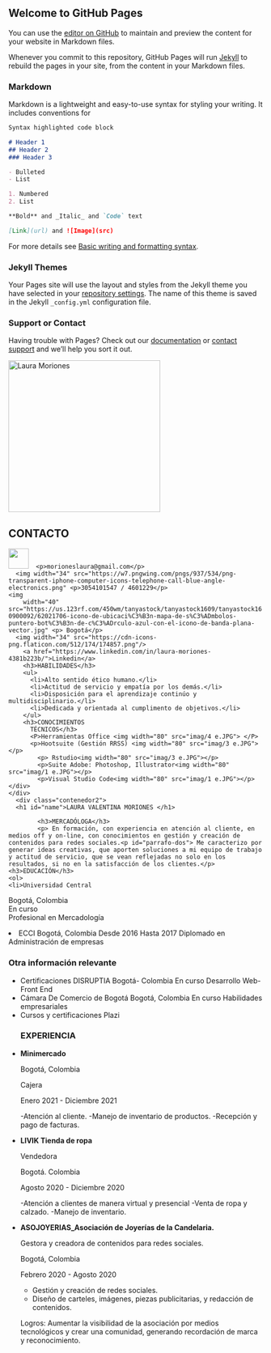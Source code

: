 ## Welcome to GitHub Pages

You can use the [editor on GitHub](https://github.com/LauraMoriones/my-cv/edit/gh-pages/index.md) to maintain and preview the content for your website in Markdown files.

Whenever you commit to this repository, GitHub Pages will run [Jekyll](https://jekyllrb.com/) to rebuild the pages in your site, from the content in your Markdown files.

### Markdown

Markdown is a lightweight and easy-to-use syntax for styling your writing. It includes conventions for

```markdown
Syntax highlighted code block

# Header 1
## Header 2
### Header 3

- Bulleted
- List

1. Numbered
2. List

**Bold** and _Italic_ and `Code` text

[Link](url) and ![Image](src)
```

For more details see [Basic writing and formatting syntax](https://docs.github.com/en/github/writing-on-github/getting-started-with-writing-and-formatting-on-github/basic-writing-and-formatting-syntax).

### Jekyll Themes


Your Pages site will use the layout and styles from the Jekyll theme you have selected in your [repository settings](https://github.com/LauraMoriones/my-cv/settings/pages). The name of this theme is saved in the Jekyll `_config.yml` configuration file.

### Support or Contact

Having trouble with Pages? Check out our [documentation](https://docs.github.com/categories/github-pages-basics/) or [contact support](https://support.github.com/contact) and we’ll help you sort it out.
<!DOCTYPE html>
<html lang="en">
  <head>
    <meta charset="UTF-8" />
    <meta http-equiv="X-UA-Compatible" content="IE=edge" />
    <meta name="viewport" content="width=device-width, initial-scale=1.0" />
    <title>HV Laura Moriones</title>
  </head>
  <link rel="preconnect" href="https://fonts.googleapis.com">
<link rel="preconnect" href="https://fonts.gstatic.com" crossorigin>
<link href="https://fonts.googleapis.com/css2?family=Gentium+Plus&display=swap" rel="stylesheet">
  <body>
    <link href="Style.css" rel="stylesheet" type="text/css" />
    <div class="contenedor">
      <div class="box">
      <img  width="300" src="imag/Photo perfil.JPG" alt="Laura Moriones" />
      <h2 id="center">CONTACTO</h2>
      <img
        width="40"
        src="https://elmedicointeractivo.com/wp-content/uploads/2022/01/mail.jpg"
      
      <p>morioneslaura@gmail.com</p>
      <img width="34" src="https://w7.pngwing.com/pngs/937/534/png-transparent-iphone-computer-icons-telephone-call-blue-angle-electronics.png" <p>3054101547 / 4601229</p>
    <img
        width="40" src="https://us.123rf.com/450wm/tanyastock/tanyastock1609/tanyastock160900092/62021706-icono-de-ubicaci%C3%B3n-mapa-de-s%C3%ADmbolos-puntero-bot%C3%B3n-de-c%C3%ADrculo-azul-con-el-icono-de-banda-plana-vector.jpg" <p> Bogotá</p>
      <img width="34" src="https://cdn-icons-png.flaticon.com/512/174/174857.png"/>
        <a href="https://www.linkedin.com/in/laura-moriones-4381b223b/">Linkedin</a>
        <h3>HABILIDADES</h3>
        <ul>
          <li>Alto sentido ético humano.</li>
          <li>Actitud de servicio y empatía por los demás.</li>
          <li>Disposición para el aprendizaje continúo y multidisciplinario.</li>
          <li>Dedicada y orientada al cumplimento de objetivos.</li>
        </ul>
        <h3>CONOCIMIENTOS 
          TÉCNICOS</h3>
          <P>Herramientas Office <img width="80" src="imag/4 e.JPG"> </P>
          <p>Hootsuite (Gestión RRSS) <img width="80" src="imag/3 e.JPG"></p>
            <p> Rstudio<img width="80" src="imag/3 e.JPG"></p>
            <p>Suite Adobe: Photoshop, Illustrator<img width="80" src="imag/1 e.JPG"></p>
            <p>Visual Studio Code<img width="80" src="imag/1 e.JPG"></p>
    </div>
    </div>
      <div class="contenedor2">
      <h1 id="name">LAURA VALENTINA MORIONES </h1>
            
            <h3>MERCADÓLOGA</h3>
            <p> En formación, con experiencia en atención al cliente, en medios off y on-line, con conocimientos en gestión y creación de contenidos para redes sociales.<p id="parrafo-dos"> Me caracterizo por generar ideas creativas, que aporten soluciones a mi equipo de trabajo y actitud de servicio, que se vean reflejadas no solo en los resultados, si no en la satisfacción de los clientes.</p>
    <h3>EDUCACIÓN</h3>
    <ol>
    <li>Universidad Central
Bogotá, Colombia                                                              
En curso  
Profesional en Mercadología </li>

<li> ECCI 
Bogotá, Colombia 
Desde 2016  Hasta 2017
Diplomado en Administración de empresas</li>
</ul>
<h3>Otra información relevante</h3>
<ul>
  <li>Certificaciones 
DISRUPTIA 
Bogotá- Colombia
En curso
Desarrollo Web- Front End</li>

<li>Cámara De Comercio de Bogotá
Bogotá, Colombia 
En curso
Habilidades empresariales</li>

<li>Cursos y certificaciones Plazi  </li>
</ol>
<h3>EXPERIENCIA</h3>

  <li>
<strong>Minimercado</strong>
<p>Bogotá, Colombia </p>
<p>Cajera </p>
<p>Enero 2021 - Diciembre 2021 </p>

-Atención al cliente.
-Manejo de inventario de productos.
-Recepción y pago de facturas.</li>

<li><strong> LIVIK Tienda de ropa</strong>  
<p>Vendedora</p> 
<p> Bogotá. Colombia</p>
<p> Agosto 2020 - Diciembre 2020</p>

-Atención a clientes de manera virtual y presencial
-Venta de ropa y calzado.
-Manejo de inventario.</li>

<li><strong> ASOJOYERIAS_Asociación de Joyerías de la Candelaria. </strong>
<P>Gestora y creadora de contenidos para redes sociales.</p>
<P>Bogotá, Colombia </p>
<P>Febrero 2020 - Agosto 2020 </p>

- Gestión y creación de redes sociales.
- Diseño de carteles, imágenes, piezas publicitarias, y redacción de contenidos.
<P>Logros: Aumentar la visibilidad de la asociación por medios tecnológicos y crear una comunidad, generando recordación de marca y reconocimiento.</p>
</li></ol>
</div>
</div>
  </body>
</html>
